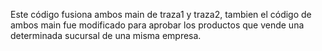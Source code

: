 Este código fusiona ambos main de traza1 y traza2, tambien el código de ambos main fue modificado para aprobar los productos que vende una determinada sucursal de una misma empresa.
